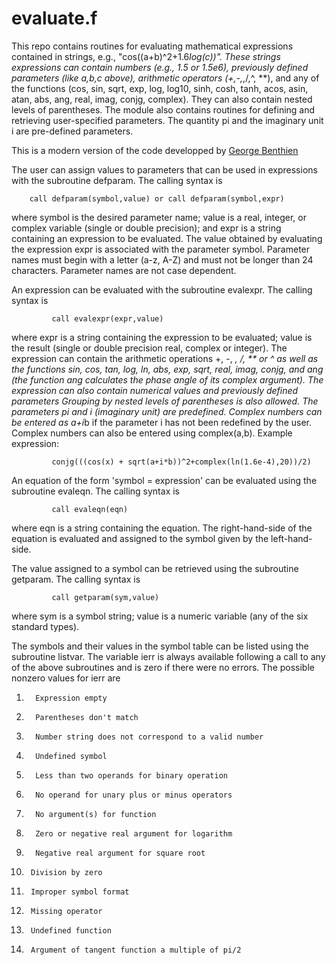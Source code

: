 # evaluate.f

This repo contains routines for evaluating mathematical expressions contained in strings, e.g., "cos((a+b)^2+1.6*log(c))".
These strings expressions can contain numbers (e.g., 1.5 or 1.5e6), previously defined parameters (like a,b,c above), 
arithmetic operators (+,-,*,/,^, **), and any of the functions (cos, sin, sqrt, exp, log, log10, 
sinh, cosh, tanh, acos, asin, atan, abs, ang, real, imag, conjg, complex). 
They can also contain nested levels of parentheses. The module also contains routines for defining and retrieving user-specified parameters. The quantity pi and the imaginary unit i are pre-defined parameters.

This is a modern version of the code developped by [George Benthien](https://gbenthien.net/strings/index.html)

The user can assign values to parameters that can be used in expressions with
the subroutine defparam. The calling syntax is
```
    call defparam(symbol,value) or call defparam(symbol,expr)
```
where symbol is the desired parameter name; value is a real, integer, or
complex variable (single or double precision); and expr is a string
containing an expression to be evaluated. The value obtained by evaluating the
expression expr is associated with the parameter symbol. Parameter names must
begin with a letter (a-z, A-Z) and must not be longer than 24 characters.
Parameter names are not case dependent.

An expression can be evaluated with the subroutine evalexpr. The calling
syntax is
```
         call evalexpr(expr,value)
```
where expr is a string containing the expression to be evaluated; value is the
result (single or double precision real, complex or integer). The
expression can contain the arithmetic operations +, -, *, /, ** or ^ as well as
the functions sin, cos, tan, log, ln, abs, exp, sqrt, real, imag, conjg, and
ang (the function ang calculates the phase angle of its complex argument). The
expression can also contain numerical values and previously defined parameters
Grouping by nested levels of parentheses is also allowed. The parameters pi
and i (imaginary unit) are predefined. Complex numbers can be entered as a+i*b
if the parameter i has not been redefined by the user. Complex numbers can also
be entered using complex(a,b).
Example expression:
```
         conjg(((cos(x) + sqrt(a+i*b))^2+complex(ln(1.6e-4),20))/2)
```
An equation of the form 'symbol = expression' can be evaluated using the
subroutine evaleqn. The calling syntax is
```
         call evaleqn(eqn)
```
where eqn is a string containing the equation. The right-hand-side of the
equation is evaluated and assigned to the symbol given by the left-hand-side.

The value assigned to a symbol can be retrieved using the subroutine getparam.
The calling syntax is
```
         call getparam(sym,value)
```
where sym is a symbol string; value is a numeric variable (any of the six
standard types).

The symbols and their values in the symbol table can be listed using the
subroutine listvar. The variable ierr is always available following a call
to any of the above subroutines and is zero if there were no errors. The
possible nonzero values for ierr are

1.       Expression empty
2.       Parentheses don't match
3.       Number string does not correspond to a valid number
4.       Undefined symbol
5.       Less than two operands for binary operation
6.       No operand for unary plus or minus operators
7.       No argument(s) for function
8.       Zero or negative real argument for logarithm
9.       Negative real argument for square root
10.      Division by zero
11.      Improper symbol format
12.      Missing operator
13.      Undefined function
14.      Argument of tangent function a multiple of pi/2